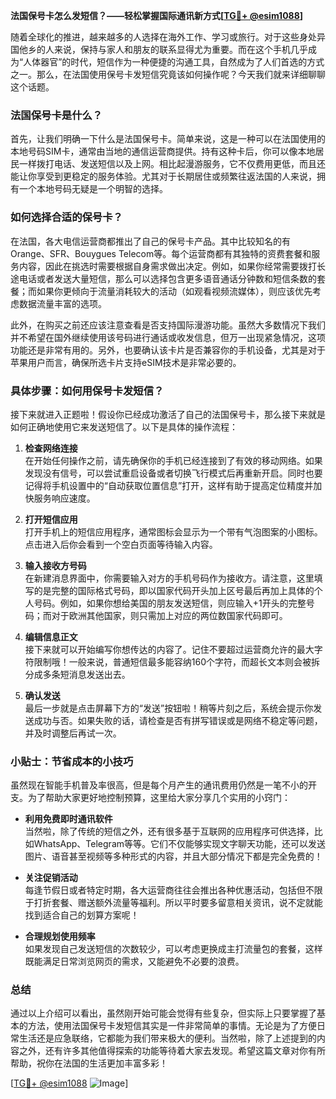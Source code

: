 **法国保号卡怎么发短信？——轻松掌握国际通讯新方式[[TG💪+ @esim1088](https://t.me/s/esim1088)]**

随着全球化的推进，越来越多的人选择在海外工作、学习或旅行。对于这些身处异国他乡的人来说，保持与家人和朋友的联系显得尤为重要。而在这个手机几乎成为“人体器官”的时代，短信作为一种便捷的沟通工具，自然成为了人们首选的方式之一。那么，在法国使用保号卡发短信究竟该如何操作呢？今天我们就来详细聊聊这个话题。

### 法国保号卡是什么？

首先，让我们明确一下什么是法国保号卡。简单来说，这是一种可以在法国使用的本地号码SIM卡，通常由当地的通信运营商提供。持有这种卡后，你可以像本地居民一样拨打电话、发送短信以及上网。相比起漫游服务，它不仅费用更低，而且还能让你享受到更稳定的服务体验。尤其对于长期居住或频繁往返法国的人来说，拥有一个本地号码无疑是一个明智的选择。

### 如何选择合适的保号卡？

在法国，各大电信运营商都推出了自己的保号卡产品。其中比较知名的有Orange、SFR、Bouygues Telecom等。每个运营商都有其独特的资费套餐和服务内容，因此在挑选时需要根据自身需求做出决定。例如，如果你经常需要拨打长途电话或者发送大量短信，那么可以选择包含更多语音通话分钟数和短信条数的套餐；而如果你更倾向于流量消耗较大的活动（如观看视频流媒体），则应该优先考虑数据流量丰富的选项。

此外，在购买之前还应该注意查看是否支持国际漫游功能。虽然大多数情况下我们并不希望在国外继续使用该号码进行通话或收发信息，但万一出现紧急情况，这项功能还是非常有用的。另外，也要确认该卡片是否兼容你的手机设备，尤其是对于苹果用户而言，确保所选卡片支持eSIM技术是非常必要的。

### 具体步骤：如何用保号卡发短信？

接下来就进入正题啦！假设你已经成功激活了自己的法国保号卡，那么接下来就是如何正确地使用它来发送短信了。以下是具体的操作流程：

1. **检查网络连接**  
   在开始任何操作之前，请先确保你的手机已经连接到了有效的移动网络。如果发现没有信号，可以尝试重启设备或者切换飞行模式后再重新开启。同时也要记得将手机设置中的“自动获取位置信息”打开，这样有助于提高定位精度并加快服务响应速度。

2. **打开短信应用**  
   打开手机上的短信应用程序，通常图标会显示为一个带有气泡图案的小图标。点击进入后你会看到一个空白页面等待输入内容。

3. **输入接收方号码**  
   在新建消息界面中，你需要输入对方的手机号码作为接收方。请注意，这里填写的是完整的国际格式号码，即以国家代码开头加上区号最后再加上具体的个人号码。例如，如果你想给美国的朋友发送短信，则应输入+1开头的完整号码；而对于欧洲其他国家，则只需加上对应的两位数国家代码即可。

4. **编辑信息正文**  
   接下来就可以开始编写你想传达的内容了。记住不要超过运营商允许的最大字符限制哦！一般来说，普通短信最多能容纳160个字符，而超长文本则会被拆分成多条短消息发送出去。

5. **确认发送**  
   最后一步就是点击屏幕下方的“发送”按钮啦！稍等片刻之后，系统会提示你发送成功与否。如果失败的话，请检查是否有拼写错误或是网络不稳定等问题，并及时调整后再试一次。

### 小贴士：节省成本的小技巧

虽然现在智能手机普及率很高，但是每个月产生的通讯费用仍然是一笔不小的开支。为了帮助大家更好地控制预算，这里给大家分享几个实用的小窍门：

- **利用免费即时通讯软件**  
  当然啦，除了传统的短信之外，还有很多基于互联网的应用程序可供选择，比如WhatsApp、Telegram等等。它们不仅能够实现文字聊天功能，还可以发送图片、语音甚至视频等多种形式的内容，并且大部分情况下都是完全免费的！

- **关注促销活动**  
  每逢节假日或者特定时期，各大运营商往往会推出各种优惠活动，包括但不限于打折套餐、赠送额外流量等福利。所以平时要多留意相关资讯，说不定就能找到适合自己的划算方案呢！

- **合理规划使用频率**  
  如果发现自己发送短信的次数较少，可以考虑更换成主打流量包的套餐，这样既能满足日常浏览网页的需求，又能避免不必要的浪费。

### 总结

通过以上介绍可以看出，虽然刚开始可能会觉得有些复杂，但实际上只要掌握了基本的方法，使用法国保号卡发短信其实是一件非常简单的事情。无论是为了方便日常生活还是应急联络，它都能为我们带来极大的便利。当然啦，除了上述提到的内容之外，还有许多其他值得探索的功能等待着大家去发现。希望这篇文章对你有所帮助，祝你在法国的生活更加丰富多彩！

[[TG💪+ @esim1088](https://t.me/s/esim1088) ![Image](https://i.postimg.cc/4NQfJmqS/Snipaste-2025-05-13-00-14-12.png)]